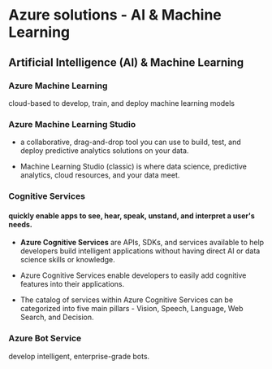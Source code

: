 # Azure solutions - AI & Machine Learning
## Artificial Intelligence (AI) & Machine Learning
### Azure Machine Learning
cloud-based to develop, train, and deploy machine learning models

### Azure Machine Learning Studio
-  a collaborative, drag-and-drop tool you can use to build, test, and deploy predictive analytics solutions on your data.
  
- Machine Learning Studio (classic) is where data science, predictive analytics, cloud resources, and your data meet.
  
### Cognitive Services
#### quickly enable apps to see, hear, speak, unstand, and interpret a user's needs.
- **Azure Cognitive Services** are APIs, SDKs, and services available to help developers build intelligent applications without having direct AI or data science skills or knowledge. 

- Azure Cognitive Services enable developers to easily add cognitive features into their applications. 

- The catalog of services within Azure Cognitive Services can be categorized into five main pillars - Vision, Speech, Language, Web Search, and Decision.
  
### Azure Bot Service
develop intelligent, enterprise-grade bots.